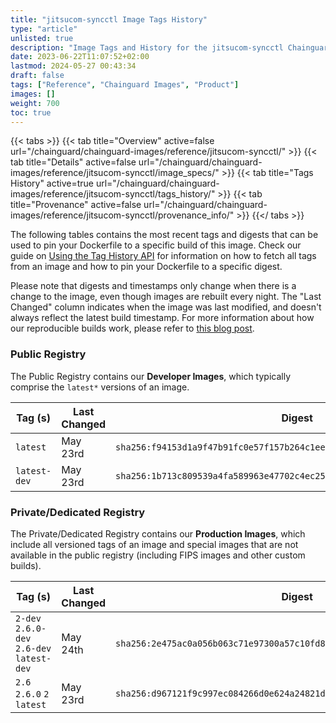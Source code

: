```yaml
---
title: "jitsucom-syncctl Image Tags History"
type: "article"
unlisted: true
description: "Image Tags and History for the jitsucom-syncctl Chainguard Image"
date: 2023-06-22T11:07:52+02:00
lastmod: 2024-05-27 00:43:34
draft: false
tags: ["Reference", "Chainguard Images", "Product"]
images: []
weight: 700
toc: true
---
```


{{< tabs >}}
{{< tab title="Overview" active=false url="/chainguard/chainguard-images/reference/jitsucom-syncctl/" >}}
{{< tab title="Details" active=false url="/chainguard/chainguard-images/reference/jitsucom-syncctl/image_specs/" >}}
{{< tab title="Tags History" active=true url="/chainguard/chainguard-images/reference/jitsucom-syncctl/tags_history/" >}}
{{< tab title="Provenance" active=false url="/chainguard/chainguard-images/reference/jitsucom-syncctl/provenance_info/" >}}
{{</ tabs >}}

The following tables contains the most recent tags and digests that can be used to pin your Dockerfile to a specific build of this image. Check our guide on [Using the Tag History API](/chainguard/chainguard-images/using-the-tag-history-api/) for information on how to fetch all tags from an image and how to pin your Dockerfile to a specific digest.

Please note that digests and timestamps only change when there is a change to the image, even though images are rebuilt every night. The "Last Changed" column indicates when the image was last modified, and doesn't always reflect the latest build timestamp. For more information about how our reproducible builds work, please refer to [this blog post](https://www.chainguard.dev/unchained/reproducing-chainguards-reproducible-image-builds).

### Public Registry
The Public Registry contains our **Developer Images**, which typically comprise the `latest*` versions of an image.

| Tag (s)       | Last Changed | Digest                                                                    |
|---------------|--------------|---------------------------------------------------------------------------|
|  `latest`     | May 23rd     | `sha256:f94153d1a9f47b91fc0e57f157b264c1ee242b34b32c572521597e2bc1d86414` |
|  `latest-dev` | May 23rd     | `sha256:1b713c809539a4fa589963e47702c4ec255dc3e26d6b085acc60ecb89c943d39` |


### Private/Dedicated Registry
The Private/Dedicated Registry contains our **Production Images**, which include all versioned tags of an image and special images that are not available in the public registry (including FIPS images and other custom builds).

| Tag (s)                                     | Last Changed | Digest                                                                    |
|---------------------------------------------|--------------|---------------------------------------------------------------------------|
|  `2-dev` `2.6.0-dev` `2.6-dev` `latest-dev` | May 24th     | `sha256:2e475ac0a056b063c71e97300a57c10fd83fc7e36ef56eb4da592643ab2035c3` |
|  `2.6` `2.6.0` `2` `latest`                 | May 23rd     | `sha256:d967121f9c997ec084266d0e624a24821df18a065db0ecffa8f06de76fe7be76` |

